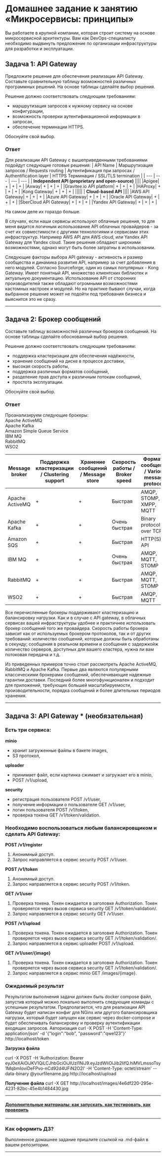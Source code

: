 # Домашнее задание к занятию «Микросервисы: принципы»

Вы работаете в крупной компании, которая строит систему на основе микросервисной архитектуры.
Вам как DevOps-специалисту необходимо выдвинуть предложение по организации инфраструктуры для разработки и эксплуатации.

## Задача 1: API Gateway

Предложите решение для обеспечения реализации API Gateway. Составьте сравнительную таблицу возможностей различных программных решений. На основе таблицы сделайте выбор решения.

Решение должно соответствовать следующим требованиям:

- маршрутизация запросов к нужному сервису на основе конфигурации,
- возможность проверки аутентификационной информации в запросах,
- обеспечение терминации HTTPS.

Обоснуйте свой выбор.

### Ответ

Для реализации API Gateway с вышеприведенными требованиями подойдут следующие готовые решения:
| API Name | Маршрутизация запросов / Requests routing | Аутентификация при запросах / Authentification layer | HTTPS Терминация / SSL/TLS termination |
| --- | --- | --- | --- |
| **Independent API (proprietary and open-source)** ||||
|Apigee| + | + | + |
|Axway| + | + | + |
|Gravitee.io API platform| + | + | + |
|HAProxy| + | + | + |
|Kong Gateway| + | + | + |
|||||
| **Cloud-based API** ||||
|AWS API Gateway| + | + | + |
|Azure API Gateway| + | + | + |
|Oracle API Gateway| + | + | + |
|SberCloud API Gateway| + | + | + |
|Yandex API Gateway| + | + | + |

На самом деле их гораздо больше.

В случаях, если наши сервисы используют облачные решения, то для меня видится логичным использование API облачных провайдеров - за счет их совместимости с другими технологиями и сервисами этих инфраструктур. Например AWS API для AWS cloud, или Yandex API Gateway для Yandex cloud. Такие решения обладают широкими возможностями, однако могут быть более затратны в использовании.

Следующие факторы выбора API gateway - активность и размер сообщества и динамика развития API, например за счет добавления в него модулей. Согласно Sourceforge, один из самых популярных - Kong Gateway. Имеет понятный API, множество клиентских библиотек и актуальную документацию. Использование API от сторонних производителей также обладают огромными возможностями кастомных настроек и модулей. Но на практике бывают случаи, когда выбранное решение может не подойти под требования бизнеса и выяснится это не сразу.

---

## Задача 2: Брокер сообщений

Составьте таблицу возможностей различных брокеров сообщений. На основе таблицы сделайте обоснованный выбор решения.

Решение должно соответствовать следующим требованиям:

- поддержка кластеризации для обеспечения надёжности,
- хранение сообщений на диске в процессе доставки,
- высокая скорость работы,
- поддержка различных форматов сообщений,
- разделение прав доступа к различным потокам сообщений,
- простота эксплуатации.

Обоснуйте свой выбор.

### Ответ

Проанализируем следующие брокеры:\
Apache ActiveMQ\
Apache Kafka\
Amazon Simple Queue Service\
IBM MQ\
RabbitMQ\
WSO2

| Message broker | Поддержка кластеризации / Clustering support | Хранение сообщений / Message store | Скорость работы / Broker speed | Форматы сообщений / Various message protocols | Разграничение права доступа / Message access restrictions | Простота эксплуатации / Ease of use |
| --- | --- | --- | --- | --- | --- | --- |
|Apache ActiveMQ| + | + | Быстрая |AMQP, STOMP, XMPP, MQTT| + | Да |
|Apache Kafka| + | + | Очень быстрая |Binary protocol over TCP| + | Да |
|Amazon SQS| + | + | Быстрая |HTTP(S) API| + | Нет |
|IBM MQ| + | + | Очень быстрая |AMQP, MQTT, STOMP| + | Нет |
|RabbitMQ| + | + | Быстрая |AMQP, MQTT, STOMP| + | Да |
|WSO2| + | + | Быстрая |AMQP, MQTT| + | Да |

Все перечисленные брокеры поддерживают кластеризацию и балансировку нагрузки. Как и в случае с API gateway, в облачных сервисах вашей инфраструктуры удобнее и практичнее использовать брокер сообщений того же провайдера. Скорость работы брокера зависит как от используемых брокером протоколов, так и от других требований: количество сообщений, которые должны быть обработаны в секунду; сообщения в реальном времени и сообщения с задержкойж количество серверов, доступных для вашего кластера, нужна ли вам потоковая передача и т.д.

Из приведенных примеров точно стоит рассмотреть Apache ActiveMQ, RabbitMQ и Apache Kafka. Первые два являются популярными классическими брокерами сообщений, обеспечивающие надежные гарантии доставки. Последний более многофункционален и подходит для приложений, требующих большей масштабируемости, производительности, порядка сообщений и более длительных периодов хранения.

---

## Задача 3: API Gateway * (необязательная)

### Есть три сервиса:

**minio**
- хранит загруженные файлы в бакете images,
- S3 протокол,

**uploader**
- принимает файл, если картинка сжимает и загружает его в minio,
- POST /v1/upload,

**security**
- регистрация пользователя POST /v1/user,
- получение информации о пользователе GET /v1/user,
- логин пользователя POST /v1/token,
- проверка токена GET /v1/token/validation.

### Необходимо воспользоваться любым балансировщиком и сделать API Gateway:

**POST /v1/register**
1. Анонимный доступ.
2. Запрос направляется в сервис security POST /v1/user.

**POST /v1/token**
1. Анонимный доступ.
2. Запрос направляется в сервис security POST /v1/token.

**GET /v1/user**
1. Проверка токена. Токен ожидается в заголовке Authorization. Токен проверяется через вызов сервиса security GET /v1/token/validation/.
2. Запрос направляется в сервис security GET /v1/user.

**POST /v1/upload**
1. Проверка токена. Токен ожидается в заголовке Authorization. Токен проверяется через вызов сервиса security GET /v1/token/validation/.
2. Запрос направляется в сервис uploader POST /v1/upload.

**GET /v1/user/{image}**
1. Проверка токена. Токен ожидается в заголовке Authorization. Токен проверяется через вызов сервиса security GET /v1/token/validation/.
2. Запрос направляется в сервис minio GET /images/{image}.

### Ожидаемый результат

Результатом выполнения задачи должен быть docker compose файл, запустив который можно локально выполнить следующие команды с успешным результатом.
Предполагается, что для реализации API Gateway будет написан конфиг для NGinx или другого балансировщика нагрузки, который будет запущен как сервис через docker-compose и будет обеспечивать балансировку и проверку аутентификации входящих запросов.
Авторизация
curl -X POST -H 'Content-Type: application/json' -d '{"login":"bob", "password":"qwe123"}' http://localhost/token

**Загрузка файла**

curl -X POST -H 'Authorization: Bearer eyJ0eXAiOiJKV1QiLCJhbGciOiJIUzI1NiJ9.eyJzdWIiOiJib2IifQ.hiMVLmssoTsy1MqbmIoviDeFPvo-nCd92d4UFiN2O2I' -H 'Content-Type: octet/stream' --data-binary @yourfilename.jpg http://localhost/upload

**Получение файла**
curl -X GET http://localhost/images/4e6df220-295e-4231-82bc-45e4b1484430.jpg

---

#### [Дополнительные материалы: как запускать, как тестировать, как проверить](https://github.com/netology-code/devkub-homeworks/tree/main/11-microservices-02-principles)

---

### Как оформить ДЗ?

Выполненное домашнее задание пришлите ссылкой на .md-файл в вашем репозитории.

--- 
